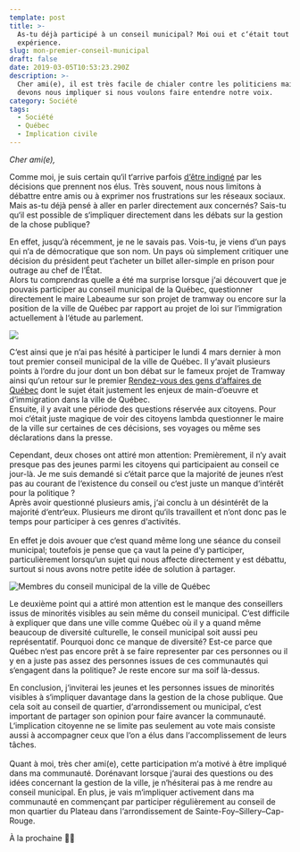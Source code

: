 ```yaml
---
template: post
title: >-
  As-tu déjà participé à un conseil municipal? Moi oui et c‘était tout une
  expérience.
slug: mon-premier-conseil-municipal
draft: false
date: 2019-03-05T10:53:23.290Z
description: >-
  Cher ami(e), il est très facile de chialer contre les politiciens mais nous
  devons nous impliquer si nous voulons faire entendre notre voix.
category: Société
tags:
  - Société
  - Québec
  - Implication civile
---
```

_Cher ami(e),_

Comme moi, je suis certain qu‘il t‘arrive parfois [d‘être indigné](/reflexion-sur-projet-loi-immigration-quebec) par les décisions que prennent nos élus. Très souvent, nous nous limitons à débattre entre amis ou à exprimer nos frustrations sur les réseaux sociaux. Mais as-tu déjà pensé à aller en parler directement aux concernés? Sais-tu qu‘il est possible de s‘impliquer directement dans les débats sur la gestion de la chose publique?

En effet, jusqu‘à récemment, je ne le savais pas. Vois-tu, je viens d‘un pays qui n‘a de démocratique que son nom. Un pays où simplement critiquer une décision du président peut t‘acheter un billet aller-simple en prison pour outrage au chef de l‘État.\
Alors tu comprendras quelle a été ma surprise lorsque j‘ai découvert que je pouvais participer au conseil municipal de la Québec, questionner directement le maire Labeaume sur son projet de tramway ou encore sur la position de la ville de Québec par rapport au projet de loi sur l‘immigration actuellement à l‘étude au parlement.

![](/media/img_4417.jpg)

C‘est ainsi que je n‘ai pas hésité à participer le lundi 4 mars dernier à mon tout premier conseil municipal de la ville de Québec. Il y‘avait plusieurs points à l‘ordre du jour dont un bon débat sur le fameux projet de Tramway ainsi qu‘un retour sur le premier [Rendez-vous des gens d‘affaires de Québec](https://www.ville.quebec.qc.ca/apropos/planification-orientations/developpement-economique/rendez-vous-annuel-gens-affaires-2019.aspx) dont le sujet était justement les enjeux de main-d‘oeuvre et d‘immigration dans la ville de Québec.\
Ensuite, il y avait une période des questions réservée aux citoyens. Pour moi c‘était juste magique de voir des citoyens lambda questionner le maire de la ville sur certaines de ces décisions, ses voyages ou même ses déclarations dans la presse.

Cependant, deux choses ont attiré mon attention: Premièrement, il n‘y avait presque pas des jeunes parmi les citoyens qui participaient au conseil ce jour-là. Je me suis demandé si c‘était parce que la majorité de jeunes n‘est pas au courant de l‘existence du conseil ou c‘est juste un manque d‘intérêt pour la politique ?\
Après avoir questionné plusieurs amis, j‘ai conclu à un désintérêt de la majorité d‘entr‘eux. Plusieurs me diront qu‘ils travaillent et n‘ont donc pas le temps pour participer à ces genres d‘activités.\
\
En effet je dois avouer que c‘est quand même long une séance du conseil municipal; toutefois je pense que ça vaut la peine d‘y participer, particulièrement lorsqu‘un sujet qui nous affecte directement y est débattu, surtout si nous avons notre petite idée de solution à partager. 

![Membres du conseil municipal de la ville de Québec](/media/conseil-municipal-quebec-1.gif "Membres du conseil municipal de la ville de Québec")

Le deuxième point qui a attiré mon attention est le manque des conseillers issus de minorités visibles au sein même du conseil municipal. C‘est difficile à expliquer que dans une ville comme Québec où il y a quand même beaucoup de diversité culturelle, le conseil municipal soit aussi peu représentatif. Pourquoi donc ce manque de diversité? Est-ce parce que Québec n‘est pas encore prêt à se faire representer par ces personnes ou il y en a juste pas assez des personnes issues de ces communautés qui s‘engagent dans la politique? Je reste encore sur ma soif là-dessus.

En conclusion, j‘inviterai les jeunes et les personnes issues de minorités visibles à s‘impliquer davantage dans la gestion de la chose publique. Que cela soit au conseil de quartier, d‘arrondissement ou municipal, c‘est important de partager son opinion pour faire avancer la communauté. L‘implication citoyenne ne se limite pas seulement au vote mais consiste aussi à accompagner ceux que l‘on a élus dans l‘accomplissement de leurs tâches.\
\
Quant à moi, très cher ami(e), cette participation m‘a motivé à être impliqué dans ma communauté. Dorénavant lorsque j‘aurai des questions ou des idées concernant la gestion de la ville, je n‘hésiterai pas à me rendre au conseil municipal. En plus, je vais m‘impliquer activement dans ma communauté en commençant par participer régulièrement au conseil de mon quartier du Plateau dans l‘arrondissement de Sainte-Foy–Sillery–Cap-Rouge.

À la prochaine ✌🏾
